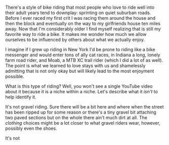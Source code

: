 There's a style of bike riding that most people who love to ride well into their adult years tend to downplay: sprinting on quiet suburban roads. Before I ever raced my first crit I was racing them around the house and then the block and eventually on the way to my girlfriends house ten miles away. Now that I'm considerably older I find myself realizing that is still my favorite way to ride a bike. It makes me wonder how much we allow ourselves to be influenced by others about what we actually enjoy.

I imagine if I grew up riding in New York I'd be prone to riding like a bike messenger and would enter tons of ally cat races, in Indiana a long, lonely farm road rider, and Moab, a MTB XC trail rider (which I did a lot of as well). The point is what we learned to love stays with us and shamelessly admitting that is not only okay but will likely lead to the most enjoyment possible.

What is this type of riding? Well, you won't see a single YouTube video about it because it is a niche within a niche. Let's describe what it _isn't_ to help identify it.

It's not gravel riding. Sure there will be a bit here and where when the street has been ripped up for some reason or there's a tiny gravel bit attaching two paved sections but on the whole there ain't much dirt at all. The _clothing_ choices might be a lot closer to what gravel riders wear, however, possibly even the shoes.

It's not 